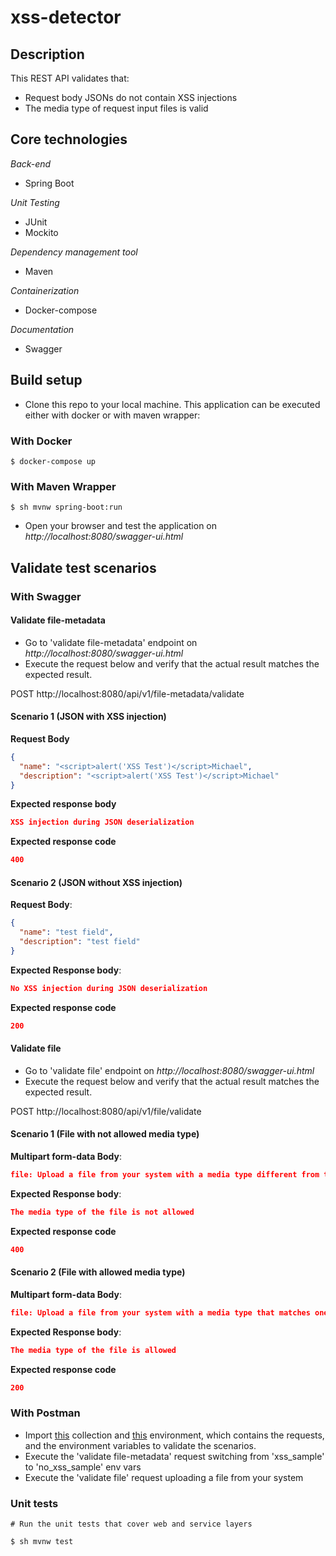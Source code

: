 # xss-detector

## Description

This REST API validates that:
- Request body JSONs do not contain XSS injections
- The media type of request input files is valid

## Core technologies

*Back-end*
- Spring Boot

*Unit Testing*
- JUnit
- Mockito

*Dependency management tool*
- Maven

*Containerization*
- Docker-compose

*Documentation*
- Swagger

## Build setup

- Clone this repo to your local machine. This application can be executed either with docker or with maven wrapper:

### With Docker

```
$ docker-compose up
```

### With Maven Wrapper

```
$ sh mvnw spring-boot:run
```

- Open your browser and test the application on *http://localhost:8080/swagger-ui.html*

## Validate test scenarios

### With Swagger

#### Validate file-metadata
- Go to 'validate file-metadata' endpoint on *http://localhost:8080/swagger-ui.html* 
- Execute the request below and verify that the actual result matches the expected result.

POST http://localhost:8080/api/v1/file-metadata/validate

#### Scenario 1 (JSON with XSS injection)

**Request Body**
```json
{
  "name": "<script>alert('XSS Test')</script>Michael",
  "description": "<script>alert('XSS Test')</script>Michael"
}
```
**Expected response body** 
```json
XSS injection during JSON deserialization
```
**Expected response code** 
```json
400
```

#### Scenario 2 (JSON without XSS injection)

**Request Body**:
```json
{
  "name": "test field",
  "description": "test field"
}
```
**Expected Response body**:
```json
No XSS injection during JSON deserialization
```
**Expected response code** 
```json
200
```

#### Validate file
- Go to 'validate file' endpoint on *http://localhost:8080/swagger-ui.html* 
- Execute the request below and verify that the actual result matches the expected result.

POST http://localhost:8080/api/v1/file/validate

#### Scenario 1 (File with not allowed media type)

**Multipart form-data Body**:
```json
file: Upload a file from your system with a media type different from the ones defined in application.properties (such as "application/zip")
```
**Expected Response body**:
```json
The media type of the file is not allowed
```
**Expected response code** 
```json
400
```

#### Scenario 2 (File with allowed media type)

**Multipart form-data Body**:
```json
file: Upload a file from your system with a media type that matches one of defined ones in application.properties (such as "application/pdf")
```
**Expected Response body**:
```json
The media type of the file is allowed
```
**Expected response code** 
```json
200
```


### With Postman

- Import [this](https://github.com/enricmartos/xss-detector/blob/main/src/main/resources/postman/xss-detector.postman_collection.json) collection and [this](https://github.com/enricmartos/xss-detector/blob/main/src/main/resources/postman/xss-detector.postman_environment.json) environment, which contains the requests, and the environment variables to validate the scenarios.
- Execute the 'validate file-metadata' request switching from 'xss_sample' to 'no_xss_sample' env vars
- Execute the 'validate file' request uploading a file from your system


### Unit tests

```
# Run the unit tests that cover web and service layers

$ sh mvnw test
```


